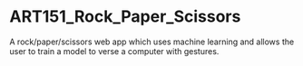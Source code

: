 # ART151_Rock_Paper_Scissors

A rock/paper/scissors web app which uses machine learning and allows the user to train a model to verse a computer with gestures.
